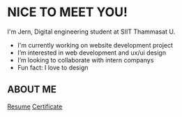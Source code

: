 # NICE TO MEET YOU!

I'm Jern, Digital engineering student at SIIT Thammasat U.

* I'm currently working on website development  project
* I’m interested in web development and ux/ui design
* I’m looking to collaborate with intern companys
* Fun fact: I love to design 

## ABOUT ME
[Resume](https://drive.google.com/file/d/10mIKFOAATUDiBUOBq65igGDNZwsyRdyM/view)
[Certificate](https://drive.google.com/drive/folders/1imYcK3777P9R6aYOUNU9D5dQKAmOpXv0)